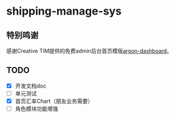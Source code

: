 # shipping-manage-sys
## 特别鸣谢
感谢Creative TIM提供的免费admin后台首页模版[argon-dashboard](https://github.com/creativetimofficial/argon-dashboard)。
## TODO
- [x] 开发文档doc
- [ ] 单元测试
- [x] 首页汇率Chart（朋友业务需要）
- [ ] 角色模块功能增强
